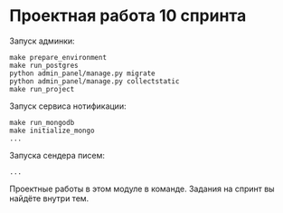 # Проектная работа 10 спринта

Запуск админки:

    make prepare_environment
    make run_postgres
    python admin_panel/manage.py migrate
    python admin_panel/manage.py collectstatic
    make run_project

Запуск сервиса нотификации:

    make run_mongodb
    make initialize_mongo
    ...

Запуска сендера писем:
    
    ...


Проектные работы в этом модуле в команде. Задания на спринт вы найдёте внутри тем.
